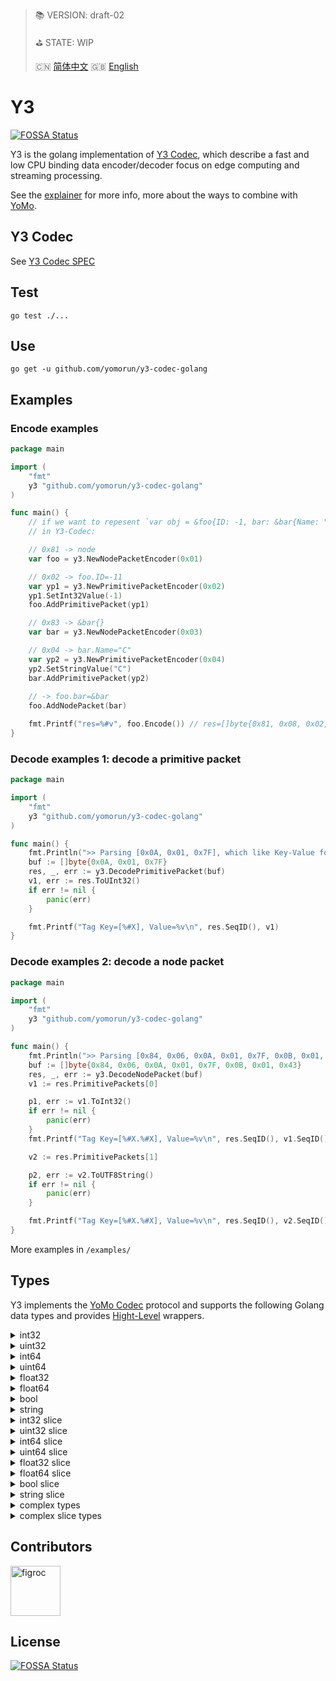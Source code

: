 > 📚 VERSION: draft-02
>
> ⛳️ STATE: WIP
>
> 🇨🇳 [简体中文](https://gitee.com/yomorun/y3-codec-golang/blob/master/README_CN.md)  🇬🇧 [English](https://github.com/yomorun/y3-codec-golang/blob/master/README.md)

# Y3
[![FOSSA Status](https://app.fossa.com/api/projects/git%2Bgithub.com%2Fyomorun%2Fy3-codec-golang.svg?type=shield)](https://app.fossa.com/projects/git%2Bgithub.com%2Fyomorun%2Fy3-codec-golang?ref=badge_shield)

Y3 is the golang implementation of [Y3 Codec](https://github.com/yomorun/y3-codec), which describe a fast and low CPU binding data encoder/decoder focus on edge computing and streaming processing.

See the [explainer](https://github.com/yomorun/y3-codec-golang/blob/master/explainer.md) for more info, more about the ways to combine with [YoMo](https://github.com/yomorun/yomo).

## Y3 Codec

See [Y3 Codec SPEC](https://github.com/yomorun/y3-codec)

## Test

`go test ./...`

## Use 

`go get -u github.com/yomorun/y3-codec-golang`

## Examples

### Encode examples

```go
package main

import (
	"fmt"
	y3 "github.com/yomorun/y3-codec-golang"
)

func main() {
	// if we want to repesent `var obj = &foo{ID: -1, bar: &bar{Name: "C"}}` 
	// in Y3-Codec:

	// 0x81 -> node
	var foo = y3.NewNodePacketEncoder(0x01)

	// 0x02 -> foo.ID=-11
	var yp1 = y3.NewPrimitivePacketEncoder(0x02)
	yp1.SetInt32Value(-1)
	foo.AddPrimitivePacket(yp1)

	// 0x83 -> &bar{}
	var bar = y3.NewNodePacketEncoder(0x03)

	// 0x04 -> bar.Name="C"
	var yp2 = y3.NewPrimitivePacketEncoder(0x04)
	yp2.SetStringValue("C")
	bar.AddPrimitivePacket(yp2)
	
	// -> foo.bar=&bar
	foo.AddNodePacket(bar)

	fmt.Printf("res=%#v", foo.Encode()) // res=[]byte{0x81, 0x08, 0x02, 0x01, 0x7F, 0x83, 0x03, 0x04, 0x01, 0x43}
}
```

### Decode examples 1: decode a primitive packet

```go
package main

import (
	"fmt"
	y3 "github.com/yomorun/y3-codec-golang"
)

func main() {
	fmt.Println(">> Parsing [0x0A, 0x01, 0x7F], which like Key-Value format = 0x0A: 127")
	buf := []byte{0x0A, 0x01, 0x7F}
	res, _, err := y3.DecodePrimitivePacket(buf)
	v1, err := res.ToUInt32()
	if err != nil {
		panic(err)
	}

	fmt.Printf("Tag Key=[%#X], Value=%v\n", res.SeqID(), v1)
}
```

### Decode examples 2: decode a node packet

```go
package main

import (
	"fmt"
	y3 "github.com/yomorun/y3-codec-golang"
)

func main() {
	fmt.Println(">> Parsing [0x84, 0x06, 0x0A, 0x01, 0x7F, 0x0B, 0x01, 0x43] EQUALS JSON= 0x84: { 0x0A: -1, 0x0B: 'C' }")
	buf := []byte{0x84, 0x06, 0x0A, 0x01, 0x7F, 0x0B, 0x01, 0x43}
	res, _, err := y3.DecodeNodePacket(buf)
	v1 := res.PrimitivePackets[0]

	p1, err := v1.ToInt32()
	if err != nil {
		panic(err)
	}
	fmt.Printf("Tag Key=[%#X.%#X], Value=%v\n", res.SeqID(), v1.SeqID(), p1)

	v2 := res.PrimitivePackets[1]

	p2, err := v2.ToUTF8String()
	if err != nil {
		panic(err)
	}

	fmt.Printf("Tag Key=[%#X.%#X], Value=%v\n", res.SeqID(), v2.SeqID(), p2)
}
```

More examples in `/examples/`

## Types

Y3 implements the [YoMo Codec](https://github.com/yomorun/yomo-codec) protocol and supports the following Golang data types and provides [Hight-Level]( https://github.com/yomorun/y3-codec-golang/blob/master/explainer.md#types) wrappers.

<details>
  <summary>int32</summary>
		
```golang
// encode
var data int32 = 123
var prim = y3.NewPrimitivePacketEncoder(0x01)
prim.SetInt32Value(data)
buf := prim.Encode()
// decode
res, _, _, _ := y3.DecodePrimitivePacket(buf)
val, _ := res.ToInt32()
fmt.Printf("val=%d", val)
```
	
</details>
<details>
  <summary>uint32</summary>
	
```golang
var data uint32 = 123
var prim = y3.NewPrimitivePacketEncoder(0x01)
prim.SetUInt32Value(data)
buf := prim.Encode()
// decode
res, _, _, _ := y3.DecodePrimitivePacket(buf)
val, _ := res.ToUInt32()
fmt.Printf("val=%d", val)  
```

</details>
<details>
  <summary>int64</summary>
	
```golang
// encode
var data int64 = 123
var prim = y3.NewPrimitivePacketEncoder(0x01)
prim.SetInt64Value(data)
buf := prim.Encode()
// decode
res, _, _, _ := y3.DecodePrimitivePacket(buf)
val, _ := res.ToInt64()
fmt.Printf("val=%d", val)  
```

</details>
<details>
  <summary>uint64</summary>
	
```golang
// encode
var data uint64 = 123
var prim = y3.NewPrimitivePacketEncoder(0x01)
prim.SetUInt64Value(data)
buf := prim.Encode()
// decode
res, _, _, _ := y3.DecodePrimitivePacket(buf)
val, _ := res.ToUInt64()
fmt.Printf("val=%d", val) 
```

</details>
<details>
  <summary>float32</summary>
	
```golang
// encode
var data float32 = 1.23
var prim = y3.NewPrimitivePacketEncoder(0x01)
prim.SetFloat32Value(data)
buf := prim.Encode()
// decode
res, _, _, _ := y3.DecodePrimitivePacket(buf)
val, _ := res.ToFloat32()
fmt.Printf("val=%f", val) 
```

</details>
<details>
  <summary>float64</summary>
	
```golang
// encode
var data float64 = 1.23
var prim = y3.NewPrimitivePacketEncoder(0x01)
prim.SetFloat64Value(data)
buf := prim.Encode()
// decode
res, _, _, _ := y3.DecodePrimitivePacket(buf)
val, _ := res.ToFloat64()
fmt.Printf("val=%f", val)  
```

</details>
<details>
  <summary>bool</summary>
	
```golang
// encode
var data bool = true
var prim = y3.NewPrimitivePacketEncoder(0x01)
prim.SetBoolValue(data)
buf := prim.Encode()
// decode
res, _, _, _ := y3.DecodePrimitivePacket(buf)
val, _ := res.ToBool()
fmt.Printf("val=%v", val)  
```

</details>
<details>
  <summary>string</summary>
	
```golang
// encode
var data string = "abc"
var prim = y3.NewPrimitivePacketEncoder(0x01)
prim.SetStringValue(data)
buf := prim.Encode()
// decode
res, _, _, _ := y3.DecodePrimitivePacket(buf)
val, _ := res.ToUTF8String()
fmt.Printf("val=%s", val) 
```

</details>
<details>
  <summary>int32 slice</summary>
	
```golang
// encode
data := []int32{123, 456}
var node = y3.NewNodeSlicePacketEncoder(0x10)
if out, ok := utils.ToInt64Slice(data); ok {
	for _, v := range out {
		var item = y3.NewPrimitivePacketEncoder(0x00)
		item.SetInt32Value(int32(v.(int64)))
		node.AddPrimitivePacket(item)
	}
}
buf := node.Encode()
// decode
packet, _, _ := y3.DecodeNodePacket(buf)
result := make([]int32, 0)
for _, p := range packet.PrimitivePackets {
	v, _ := p.ToInt32()
	result = append(result, v)
}
fmt.Printf("result=%v", result) 
```

</details>
<details>
  <summary>uint32 slice</summary>
	
```golang
// encode
data := []uint32{123, 456}
var node = y3.NewNodeSlicePacketEncoder(0x10)
if out, ok := utils.ToUInt64Slice(data); ok {
	for _, v := range out {
		var item = y3.NewPrimitivePacketEncoder(0x00)
		item.SetUInt32Value(uint32(v.(uint64)))
		node.AddPrimitivePacket(item)
	}
}
buf := node.Encode()
// decode
packet, _, _ := y3.DecodeNodePacket(buf)
result := make([]uint32, 0)
for _, p := range packet.PrimitivePackets {
	v, _ := p.ToUInt32()
	result = append(result, v)
}
fmt.Printf("result=%v", result) 
```

</details>
<details>
  <summary>int64 slice</summary>
	
```golang
// encode
data := []int64{123, 456}
var node = y3.NewNodeSlicePacketEncoder(0x10)
if out, ok := utils.ToInt64Slice(data); ok {
	for _, v := range out {
		var item = y3.NewPrimitivePacketEncoder(0x00)
		item.SetInt64Value(v.(int64))
		node.AddPrimitivePacket(item)
	}
}
buf := node.Encode()
// decode
packet, _, _ := y3.DecodeNodePacket(buf)
result := make([]int64, 0)
for _, p := range packet.PrimitivePackets {
	v, _ := p.ToInt64()
	result = append(result, v)
}
fmt.Printf("result=%v", result) 
```

</details>
<details>
  <summary>uint64 slice</summary>
	
```golang
data := []uint64{123, 456}
var node = y3.NewNodeSlicePacketEncoder(0x10)
if out, ok := utils.ToUInt64Slice(data); ok {
	for _, v := range out {
		var item = y3.NewPrimitivePacketEncoder(0x00)
		item.SetUInt64Value(v.(uint64))
		node.AddPrimitivePacket(item)
	}
}
buf := node.Encode()
// decode
packet, _, _ := y3.DecodeNodePacket(buf)
result := make([]uint64, 0)
for _, p := range packet.PrimitivePackets {
	v, _ := p.ToUInt64()
	result = append(result, v)
}
fmt.Printf("result=%v", result)  
```

</details>
<details>
  <summary>float32 slice</summary>
	
```golang
// encode
data := []float32{1.23, 4.56}
var node = y3.NewNodeSlicePacketEncoder(0x10)
if out, ok := utils.ToUFloat64Slice(data); ok {
	for _, v := range out {
		var item = y3.NewPrimitivePacketEncoder(0x00)
		item.SetFloat32Value(float32(v.(float64)))
		node.AddPrimitivePacket(item)
	}
}
buf := node.Encode()
// decode
packet, _, _ := y3.DecodeNodePacket(buf)
result := make([]float32, 0)
for _, p := range packet.PrimitivePackets {
	v, _ := p.ToFloat32()
	result = append(result, v)
}
fmt.Printf("result=%v", result) 
```

</details>
<details>
  <summary>float64 slice</summary>
	
```golang
// encode
data := []float64{1.23, 4.56}
var node = y3.NewNodeSlicePacketEncoder(0x10)
if out, ok := utils.ToUFloat64Slice(data); ok {
	for _, v := range out {
		var item = y3.NewPrimitivePacketEncoder(0x00)
		item.SetFloat64Value(v.(float64))
		node.AddPrimitivePacket(item)
	}
}
buf := node.Encode()
// decode
packet, _, _ := y3.DecodeNodePacket(buf)
result := make([]float64, 0)
for _, p := range packet.PrimitivePackets {
	v, _ := p.ToFloat64()
	result = append(result, v)
}
fmt.Printf("result=%v", result)  
```

</details>
<details>
  <summary>bool slice</summary>
	
```golang
// encode
data := []bool{true, false}
var node = y3.NewNodeSlicePacketEncoder(0x10)
if out, ok := utils.ToBoolSlice(data); ok {
	for _, v := range out {
		var item = y3.NewPrimitivePacketEncoder(0x00)
		item.SetBoolValue(v.(bool))
		node.AddPrimitivePacket(item)
	}
}
buf := node.Encode()
// decode
packet, _, _ := y3.DecodeNodePacket(buf)
result := make([]bool, 0)
for _, p := range packet.PrimitivePackets {
	v, _ := p.ToBool()
	result = append(result, v)
}
fmt.Printf("result=%v", result)  
```

</details>
<details>
  <summary>string slice</summary>
	
```golang
// encode
data := []string{"abc", "def"}
var node = y3.NewNodeSlicePacketEncoder(0x10)
if out, ok := utils.ToStringSlice(data); ok {
	for _, v := range out {
		var item = y3.NewPrimitivePacketEncoder(0x00)
		item.SetStringValue(fmt.Sprintf("%v", v))
		node.AddPrimitivePacket(item)
	}
}
buf := node.Encode()
// decode
packet, _, _ := y3.DecodeNodePacket(buf)
result := make([]string, 0)
for _, p := range packet.PrimitivePackets {
	v, _ := p.ToUTF8String()
	result = append(result, v)
}
fmt.Printf("result=%v", result) 
```

</details>
<details>
  <summary>complex types</summary>
	
```golang
// encode
var node = y3.NewNodePacketEncoder(0x01)
node.AddPrimitivePacket(func() *y3.PrimitivePacketEncoder {
	var prim1 = y3.NewPrimitivePacketEncoder(0x10)
	prim1.SetFloat32Value(40.5)
	return prim1
}())
node.AddPrimitivePacket(func() *y3.PrimitivePacketEncoder {
	var prim1 = y3.NewPrimitivePacketEncoder(0x11)
	prim1.SetInt64Value(time.Now().Unix())
	return prim1
}())
buf := node.Encode()
// decode
res, _, _ := y3.DecodeNodePacket(buf)
for _, v := range res.PrimitivePackets {
	if v.SeqID() == 0x10 {
		fmt.Printf("0x10=%f\n", func() float32 {
			val, _ := v.ToFloat32()
			return val
		}())
	}
	if v.SeqID() == 0x11 {
		fmt.Printf("0x11=%d\n", func() int64 {
			val, _ := v.ToInt64()
			return val
		}())
	}
}  
```

</details>
<details>
  <summary>complex slice types</summary>
	
```golang
// encode
var node = y3.NewNodeSlicePacketEncoder(0x01)
for i := 0; i < 2; i++ {
	item := y3.NewNodePacketEncoder(0x00)
	item.AddPrimitivePacket(func() *y3.PrimitivePacketEncoder {
		var prim1 = y3.NewPrimitivePacketEncoder(0x10)
		prim1.SetFloat32Value(40.5)
		return prim1
	}())
	item.AddPrimitivePacket(func() *y3.PrimitivePacketEncoder {
		var prim1 = y3.NewPrimitivePacketEncoder(0x11)
		prim1.SetInt64Value(time.Now().Unix())
		return prim1
	}())
	node.AddNodePacket(item)
}
buf := node.Encode()
// decode
res, _, _ := y3.DecodeNodePacket(buf)
for _, v := range res.NodePackets {
	if res.SeqID() != 0x01 {
		continue
	}
	for _, vv := range v.PrimitivePackets {
		if vv.SeqID() == 0x10 {
			fmt.Printf("0x10=%f\n", func() float32 {
				val, _ := vv.ToFloat32()
				return val
			}())
		}
		if vv.SeqID() == 0x11 {
			fmt.Printf("0x11=%d\n", func() int64 {
				val, _ := vv.ToInt64()
				return val
			}())
		}
	}
} 
```

</details>


## Contributors

[//]: contributor-faces

<a href="https://github.com/figroc"><img src="https://avatars1.githubusercontent.com/u/2026460?v=3" title="figroc" width="80" height="80"></a>

[//]: contributor-faces

## License
[![FOSSA Status](https://app.fossa.com/api/projects/git%2Bgithub.com%2Fyomorun%2Fy3-codec-golang.svg?type=large)](https://app.fossa.com/projects/git%2Bgithub.com%2Fyomorun%2Fy3-codec-golang?ref=badge_large)


